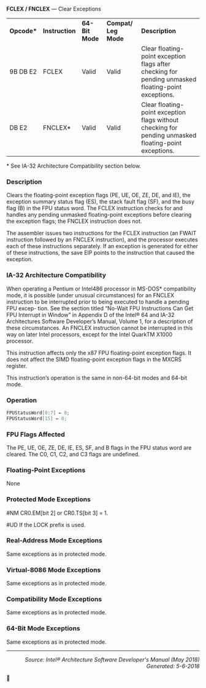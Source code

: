 <b>FCLEX / FNCLEX</b> — Clear Exceptions
<table>
	<tr>
		<td><b>Opcode*</b></td>
		<td><b>Instruction</b></td>
		<td><b>64-Bit Mode</b></td>
		<td><b>Compat/ Leg Mode</b></td>
		<td><b>Description</b></td>
	</tr>
	<tr>
		<td>9B DB E2</td>
		<td>FCLEX</td>
		<td>Valid</td>
		<td>Valid</td>
		<td>Clear floating-point exception flags after checking for pending unmasked floating-point exceptions.</td>
	</tr>
	<tr>
		<td>DB E2</td>
		<td>FNCLEX*</td>
		<td>Valid</td>
		<td>Valid</td>
		<td>Clear floating-point exception flags without checking for pending unmasked floating-point exceptions.</td>
	</tr>
</table>

\* See IA-32 Architecture Compatibility section below.

### Description

Clears the floating-point exception flags (PE, UE, OE, ZE, DE, and IE), the exception summary status flag (ES), the
stack fault flag (SF), and the busy flag (B) in the FPU status word. The FCLEX instruction checks for and handles
any pending unmasked floating-point exceptions before clearing the exception flags; the FNCLEX instruction does
not.

The assembler issues two instructions for the FCLEX instruction (an FWAIT instruction followed by an FNCLEX
instruction), and the processor executes each of these instructions separately. If an exception is generated for
either of these instructions, the save EIP points to the instruction that caused the exception.

### IA-32 Architecture Compatibility

When operating a Pentium or Intel486 processor in MS-DOS\* compatibility mode, it is possible (under unusual
circumstances) for an FNCLEX instruction to be interrupted prior to being executed to handle a pending FPU excep-
tion. See the section titled “No-Wait FPU Instructions Can Get FPU Interrupt in Window” in Appendix D of the Intel®
64 and IA-32 Architectures Software Developer’s Manual, Volume 1, for a description of these circumstances. An
FNCLEX instruction cannot be interrupted in this way on later Intel processors, except for the Intel QuarkTM X1000
processor.

This instruction affects only the x87 FPU floating-point exception flags. It does not affect the SIMD floating-point
exception flags in the MXCRS register.

This instruction’s operation is the same in non-64-bit modes and 64-bit mode.

### Operation

```java
FPUStatusWord[0:7] ← 0;
FPUStatusWord[15] ← 0;
```
### FPU Flags Affected

The PE, UE, OE, ZE, DE, IE, ES, SF, and B flags in the FPU status word are cleared. The C0, C1, C2, and C3 flags are
undefined.

### Floating-Point Exceptions

None

### Protected Mode Exceptions

<p>#NM
CR0.EM[bit 2] or CR0.TS[bit 3] = 1.
<p>#UD
If the LOCK prefix is used.

### Real-Address Mode Exceptions

Same exceptions as in protected mode.

### Virtual-8086 Mode Exceptions
Same exceptions as in protected mode.

### Compatibility Mode Exceptions

Same exceptions as in protected mode.

### 64-Bit Mode Exceptions

Same exceptions as in protected mode.

 --- 
<p align="right"><i>Source: Intel® Architecture Software Developer's Manual (May 2018)<br>Generated: 5-6-2018</i></p>
